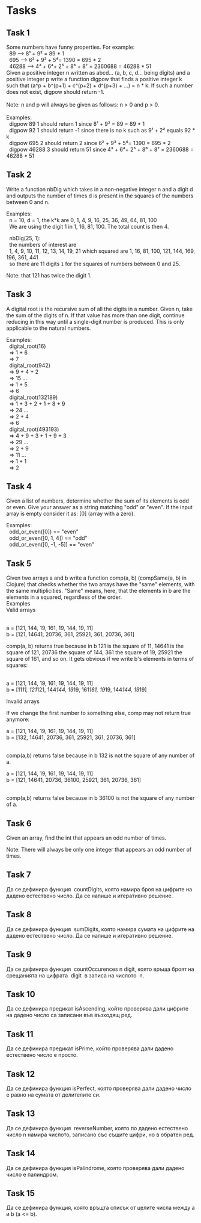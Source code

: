 # Tasks

## Task 1
Some numbers have funny properties. For example:<br/>
&nbsp;&nbsp;89 --> 8¹ + 9² = 89 * 1<br/>
&nbsp;&nbsp;695 --> 6² + 9³ + 5⁴= 1390 = 695 * 2<br/>
&nbsp;&nbsp;46288 --> 4³ + 6⁴+ 2⁵ + 8⁶ + 8⁷ = 2360688 = 46288 * 51<br/>
Given a positive integer n written as abcd... (a, b, c, d... being digits) and a positive integer p write a function digpow that finds a positive integer k such that (a^p + b^(p+1) + c^(p+2) + d^(p+3) + ...) = n * k. If such a number does not exist, digpow should return -1.<br/><br/>
Note: n and p will always be given as follows: n > 0 and p > 0.<br/><br/>
Examples:<br/>
&nbsp;&nbsp;digpow 89 1 should return 1 since 8¹ + 9² = 89 = 89 * 1<br/>
&nbsp;&nbsp;digpow 92 1 should return -1 since there is no k such as 9¹ + 2² equals 92 * k<br/>
&nbsp;&nbsp;digpow 695 2 should return 2 since 6² + 9³ + 5⁴= 1390 = 695 * 2<br/>
&nbsp;&nbsp;digpow 46288 3 should return 51 since 4³ + 6⁴+ 2⁵ + 8⁶ + 8⁷ = 2360688 = 46288 * 51<br/>

## Task 2
Write a function nbDig which takes in a non-negative integer n and a digit d and outputs the number of times d is present in the squares of the numbers between 0 and n.<br/>

Examples:<br/>
&nbsp;&nbsp;n = 10, d = 1, the k*k are 0, 1, 4, 9, 16, 25, 36, 49, 64, 81, 100<br/>
&nbsp;&nbsp;We are using the digit 1 in 1, 16, 81, 100. The total count is then 4.<br/>

&nbsp;&nbsp;nbDig(25, 1):<br/>
&nbsp;&nbsp;the numbers of interest are<br/>
&nbsp;&nbsp;1, 4, 9, 10, 11, 12, 13, 14, 19, 21 which squared are 1, 16, 81, 100, 121, 144, 169, 196, 361, 441<br/>
&nbsp;&nbsp;so there are 11 digits `1` for the squares of numbers between 0 and 25.<br/>

Note: that 121 has twice the digit 1.<br/>

## Task 3
A digital root is the recursive sum of all the digits in a number. Given n, take the sum of the digits of n. If that value has more than one digit, continue reducing in this way until a single-digit number is produced. This is only applicable to the natural numbers.<br/>

Examples:<br/>
&nbsp;&nbsp;digital_root(16)<br/>
&nbsp;&nbsp;=> 1 + 6<br/>
&nbsp;&nbsp;=> 7<br/>
&nbsp;&nbsp;digital_root(942)<br/>
&nbsp;&nbsp;=> 9 + 4 + 2<br/>
&nbsp;&nbsp;=> 15 ...<br/>
&nbsp;&nbsp;=> 1 + 5<br/>
&nbsp;&nbsp;=> 6<br/>
&nbsp;&nbsp;digital_root(132189)<br/>
&nbsp;&nbsp;=> 1 + 3 + 2 + 1 + 8 + 9<br/>
&nbsp;&nbsp;=> 24 ...<br/>
&nbsp;&nbsp;=> 2 + 4<br/>
&nbsp;&nbsp;=> 6<br/>
&nbsp;&nbsp;digital_root(493193)<br/>
&nbsp;&nbsp;=> 4 + 9 + 3 + 1 + 9 + 3<br/>
&nbsp;&nbsp;=> 29 ...<br/>
&nbsp;&nbsp;=> 2 + 9<br/>
&nbsp;&nbsp;=> 11 ...<br/>
&nbsp;&nbsp;=> 1 + 1<br/>
&nbsp;&nbsp;=> 2<br/>

## Task 4
Given a list of numbers, determine whether the sum of its elements is odd or even. Give your answer as a string matching "odd" or "even". If the input array is empty consider it as: [0] (array with a zero).<br/>

Examples:<br/>
&nbsp;&nbsp;odd_or_even([0])          ==  "even"<br/>
&nbsp;&nbsp;odd_or_even([0, 1, 4])    ==  "odd"<br/>
&nbsp;&nbsp;odd_or_even([0, -1, -5])  ==  "even"<br/>

## Task 5
Given two arrays a and b write a function comp(a, b) (compSame(a, b) in Clojure) that checks whether the two arrays have the "same" elements, with the same multiplicities. "Same" means, here, that the elements in b are the elements in a squared, regardless of the order.<br/>
Examples<br/>
Valid arrays<br/><br/>

a = [121, 144, 19, 161, 19, 144, 19, 11]  <br/>
b = [121, 14641, 20736, 361, 25921, 361, 20736, 361]<br/>

comp(a, b) returns true because in b 121 is the square of 11, 14641 is the square of 121, 20736 the square of 144, 361 the square of 19, 25921 the square of 161, and so on. It gets obvious if we write b's elements in terms of squares:<br/><br/>

a = [121, 144, 19, 161, 19, 144, 19, 11] <br/>
b = [11*11, 121*121, 144*144, 19*19, 161*161, 19*19, 144*144, 19*19]<br/>

Invalid arrays<br/>

If we change the first number to something else, comp may not return true anymore:<br/>

a = [121, 144, 19, 161, 19, 144, 19, 11]  <br/>
b = [132, 14641, 20736, 361, 25921, 361, 20736, 361]<br/><br/>

comp(a,b) returns false because in b 132 is not the square of any number of a.<br/>

a = [121, 144, 19, 161, 19, 144, 19, 11]  <br/>
b = [121, 14641, 20736, 36100, 25921, 361, 20736, 361]<br/><br/>

comp(a,b) returns false because in b 36100 is not the square of any number of a.<br/>

## Task 6
Given an array, find the int that appears an odd number of times.

Note: There will always be only one integer that appears an odd number of times.

## Task 7
Да се дефинира функция ​ countDigits​, която намира броя на цифрите на дадено естествено число. Да се напише и итеративно решение.

## Task 8
Да се дефинира функция ​ sumDigits​, която намира сумата на цифрите на дадено естествено число. Да се напише и итеративно решение.

## Task 9
Да се дефинира функция ​ countOccurences n digit​, която връща броят на срещанията на цифрата ​ digit ​ в записа на числото ​ n.

## Task 10
Да се дефинира предикат isAscending​, който проверява дали цифрите на дадено число са записани във възходящ ред.

## Task 11
Да се дефинира предикат isPrime​, който проверява дали дадено естествено число е просто.

## Task 12
Да се дефинира функция isPerfect​, която проверява дали дадено число е равно на сумата от делителите си.

## Task 13
Да се дефинира функция ​ reverseNumber​, която по дадено естествено число n намира числото, записано със същите цифри, но в обратен ред.

## Task 14
Да се дефинира функция ​isPalindrome​, която проверява дали дадено число е палиндром.

## Task 15
Да се дефинира функция, която връщта списък от целите числа между а и b (a <= b).
